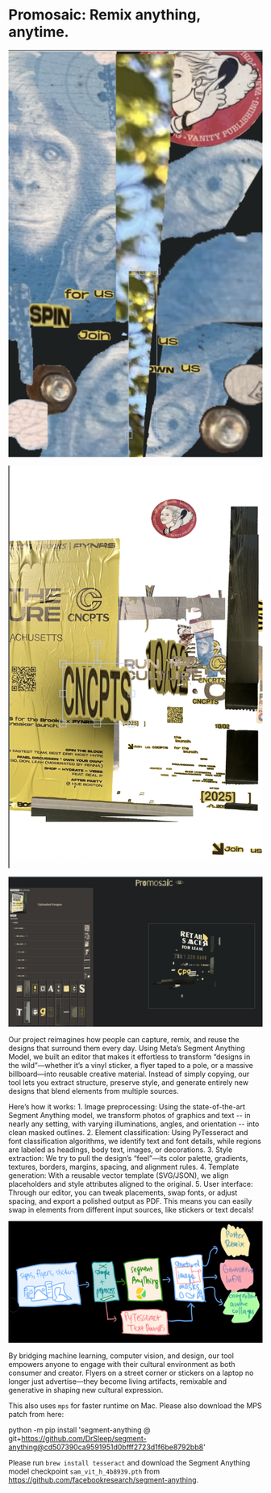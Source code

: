 # Promosaic: Remix anything, anytime.

![diagram of methodology](https://raw.githubusercontent.com/jb2700/Hack-Harvard-2025/refs/heads/main/readme_imgs/1.png)

![diagram of methodology](https://raw.githubusercontent.com/jb2700/Hack-Harvard-2025/refs/heads/main/readme_imgs/2.png)

![diagram of methodology](https://raw.githubusercontent.com/jb2700/Hack-Harvard-2025/refs/heads/main/readme_imgs/3.png)

Our project reimagines how people can capture, remix, and reuse the designs that surround them every day. Using Meta’s Segment Anything Model, we built an editor that makes it effortless to transform “designs in the wild”—whether it’s a vinyl sticker, a flyer taped to a pole, or a massive billboard—into reusable creative material. Instead of simply copying, our tool lets you extract structure, preserve style, and generate entirely new designs that blend elements from multiple sources.

Here’s how it works:
	1.	Image preprocessing: Using the state-of-the-art Segment Anything model, we transform photos of graphics and text -- in nearly any setting, with varying illuminations, angles, and orientation -- into clean masked outlines.
	2.	Element classification: Using PyTesseract and font classification algorithms, we identify text and font details, while regions are labeled as headings, body text, images, or decorations.
	3.	Style extraction: We try to pull the design’s “feel”—its color palette, gradients, textures, borders, margins, spacing, and alignment rules.
	4.	Template generation: With a reusable vector template (SVG/JSON), we align placeholders and style attributes aligned to the original. 
	5.	User interface: Through our editor, you can tweak placements, swap fonts, or adjust spacing, and export a polished output as PDF. This means you can easily swap in elements from different input sources, like stickers or text decals!

![diagram of methodology](https://raw.githubusercontent.com/jb2700/Hack-Harvard-2025/refs/heads/main/readme_imgs/diagram.jpg)

By bridging machine learning, computer vision, and design, our tool empowers anyone to engage with their cultural environment as both consumer and creator. Flyers on a street corner or stickers on a laptop no longer just advertise—they become living artifacts, remixable and generative in shaping new cultural expression.

This also uses `mps` for faster runtime on Mac. Please also download the MPS patch from here:

python -m pip install 'segment-anything @ git+https://github.com/DrSleep/segment-anything@cd507390ca9591951d0bfff2723d1f6be8792bb8'


Please run `brew install tesseract` and download the Segment Anything model checkpoint `sam_vit_h_4b8939.pth` from https://github.com/facebookresearch/segment-anything.


